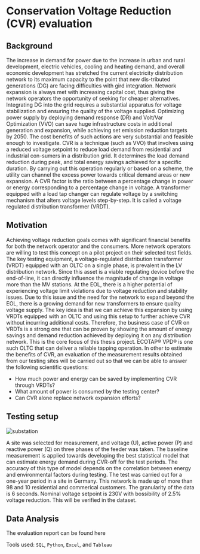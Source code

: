# Conservation Voltage Reduction (CVR) evaluation

## Background
The increase in demand for power due to the increase in urban and rural development, electric vehicles, cooling and heating demand, and overall economic development has stretched the current electricity distribution network to its maximum capacity to the point that new dis-tributed generations (DG) are facing difficulties with gird integration. Network expansion is always met with increasing capital cost, thus giving the network operators the opportunity of seeking for cheaper alternatives. Integrating DG into the grid requires a substantial apparatus for voltage stabilization and ensuring the quality of the voltage supplied. Optimizing power supply by deploying demand response (DR) and Volt/Var Optimization (VVO) can save huge infrastructure costs in additional generation and expansion, while achieving set emission reduction targets by 2050. The cost benefits of such actions are very substantial and feasible enough to investigate.
CVR is a technique (such as VVO) that involves using a reduced voltage setpoint to reduce load demand from residential and industrial con-sumers in a distribution grid. It determines the load demand reduction during peak, and total energy savings achieved for a specific duration. By carrying out this operation regularly or based on a scheme, the utility can channel the excess power towards critical demand areas or new expansion. A CVR factor is the ratio between a percentage change in power or energy corresponding to a percentage change in voltage. A transformer equipped with a load tap changer can regulate voltage by a switching mechanism that alters voltage levels step-by-step. It is called a voltage regulated distribution transformer (VRDT).

## Motivation
Achieving voltage reduction goals comes with significant financial benefits for both the network operator and the consumers. More network operators are willing to test this concept on a pilot project on their selected test fields. The key testing equipment, a voltage-regulated distribution transformer (VRDT) equipped with an OLTC on a single phase, is prevalent in the LV distribution network. Since this asset is a viable regulating device before the end-of-line, it can directly influence the magnitude of change in voltage more than the MV stations. At the EOL, there is a higher potential of experiencing voltage limit violations due to voltage reduction and stability issues. Due to this issue and the need for the network to expand beyond the EOL, there is a growing demand for new transformers to ensure quality voltage supply. The key idea is that we can achieve this expansion by using VRDTs equipped with an OLTC and using this setup to further achieve CVR without incurring additional costs. Therefore, the business case of CVR on VRDTs is a strong one that can be proven by showing the amount of energy savings and demand reduction achieved by deploying it on any distribution network. This is the core focus of this thesis project. ECOTAP® VPD® is one such OLTC that can deliver a reliable tapping operation.
In other to estimate the benefits of CVR, an evaluation of the measurement results obtained from our testing sites will be carried out so that we can be able to answer the following scientific questions:
* How much power and energy can be saved by implementing CVR through VRDTs?
* What amount of power is consumed by the testing center?
* Can CVR alone replace network expansion efforts?

## Testing setup

![substation](https://2hfybu1lrdue3x9wnu1dvw7s-wpengine.netdna-ssl.com/wp-content/uploads/2020/05/Qualitrol-Transmission-Distribution-Substation-Monitoring.jpg)

A site was selected for measurement, and voltage (U), active power (P) and reactive power (Q) on three phases of the feeder was taken.
The baseline measurement is applied towards developing the best statistical model that can estimate energy demand during CVR-off for the test periods. The accuracy of this type of model depends on the correlation between energy and environmental factors during testing. The test was carried out for a one-year period in a site in Germany. This network is made up of more than 98 and 10 residential and commerical customers.
The granularity of the data is 6 seconds.
Nominal voltage setpoint is 230V with bossibility of 2.5% voltage reduction. This will be verified in the dataset.

## Data Analysis
The evaluation report can be found here

Tools used: `SQL`, `Python`, `Excel`, and `Tableau`
